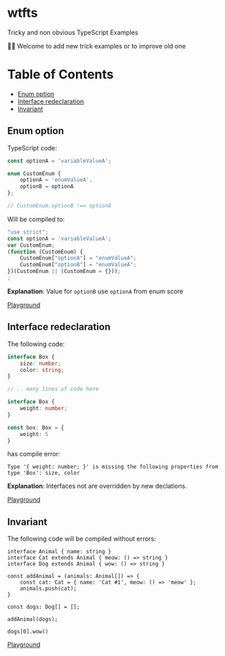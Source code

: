 # wtfts
Tricky and non obvious TypeScript Examples

👋🏻 Welcome to add new trick examples or to improve old one

# Table of Contents

* [Enum option](#enum-option)
* [Interface redeclaration](#interface-redeclaration)
* [Invariant](#invariant)

## Enum option

TypeScript code:

```typescript
const optionA = 'variableValueA';

enum CustomEnum {
    optionA = 'enumValueA',
    optionB = optionA
};

// CustomEnum.optionB !== optionA
```

Will be compiled to:

```javascript
"use strict";
const optionA = 'variableValueA';
var CustomEnum;
(function (CustomEnum) {
    CustomEnum["optionA"] = "enumValueA";
    CustomEnum["optionB"] = "enumValueA";
})(CustomEnum || (CustomEnum = {}));
;
```

**Explanation**: Value for `optionB` use `optionA` from enum score


[Playground](https://www.typescriptlang.org/play?ts=4.2.3#code/MYewdgzgLgBCAOUCW4CCMC8MDkA3AhgE5L4BGANgKYBq+5ArpatgNwCwAUJ5WPQLYwAwvWgg+AUV4CA3pxjy4iFGHRZsPfrQZNsAGjkKEycACFMi4ys4BfFkA)


## Interface redeclaration

The following code:

```typescript
interface Box {
    size: number;
    color: string;
}

// .. many lines of code here

interface Box {
    weight: number;
}

const box: Box = {
    weight: 5
}
```

has compile error:

```
Type '{ weight: number; }' is missing the following properties from type 'Box': size, color
```

**Explanation**: Interfaces not are overridden by new declations. 

[Playground](https://www.typescriptlang.org/play?ts=4.2.3#code/JYOwLgpgTgZghgYwgAgEIHsAeyDeBYAKGWOQGdgAvCALmRAFcBbAI2gG5CTkF0AbdKLVJgooAOYcCAX0KEA9HOQA6JckZwQAT2S9QEUsnQxu6ACYoAFtAiyCoSLEQoM2fERIB3CMDEWwtBhZ2QhkCQh4QYWRmLFoXZABeXE5Pb19-ZABWENsgA)


## Invariant

The following code will be compiled without errors:

```
interface Animal { name: string }
interface Cat extends Animal { meow: () => string }
interface Dog extends Animal { wow: () => string }

const addAnimal = (animals: Animal[]) => {
    const cat: Cat = { name: 'Cat #1', meow: () => 'meow' };
    animals.push(cat);
}

const dogs: Dog[] = [];

addAnimal(dogs);

dogs[0].wow()
```

[Playground](https://www.typescriptlang.org/play?ts=4.2.3#code/JYOwLgpgTgZghgYwgAgIImAWzgG2Qb2RDkwgC5kBnMKUAc2QF8BYAKFElkRQGE4xkEAB6QQAE0poM2PIVIB7AO4UAFAEpkAXgB8VGvSZsO0eEmQAReQ2GiJUrLgLJFS1Rp17aIBi1ZsE8iDUyHBiYugOeJrIKnDSuJQUETIA2gC67rr4bMi5yAFBAgj8FHwC0YTEpBQA5GXIAMQAjDUANMgKyjGZyDWdNUwA3Dl5cZGUAHQADgCulAAWKsVgasOsvv6BwWJWiRZW6VrI6WtsoeHxOCo7dJSrbGw3lCkADGkTLorqbEA)
